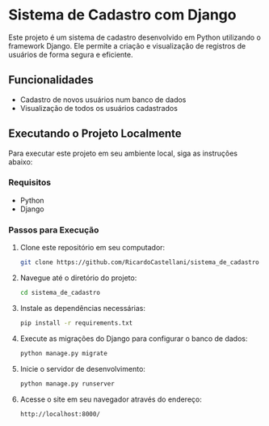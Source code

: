 # Sistema de Cadastro com Django

Este projeto é um sistema de cadastro desenvolvido em Python utilizando o framework Django. Ele permite a criação e visualização de registros de usuários de forma segura e eficiente.

## Funcionalidades

- Cadastro de novos usuários num banco de dados
- Visualização de todos os usuários cadastrados

## Executando o Projeto Localmente

Para executar este projeto em seu ambiente local, siga as instruções abaixo:

### Requisitos

- Python
- Django

### Passos para Execução

1. Clone este repositório em seu computador:
   ```bash
   git clone https://github.com/RicardoCastellani/sistema_de_cadastro

2. Navegue até o diretório do projeto:
   ```bash
   cd sistema_de_cadastro

3. Instale as dependências necessárias:
   ```bash
   pip install -r requirements.txt

4. Execute as migrações do Django para configurar o banco de dados:
   ```bash
   python manage.py migrate

5. Inicie o servidor de desenvolvimento:
   ```bash
   python manage.py runserver

6. Acesse o site em seu navegador através do endereço:
   ```bash
   http://localhost:8000/
